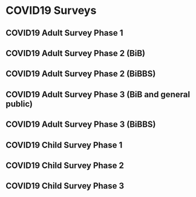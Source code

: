 # COVID19 Surveys

## COVID19 Adult  Survey Phase 1

## COVID19 Adult Survey Phase 2 (BiB)

## COVID19 Adult Survey Phase 2 (BiBBS)

## COVID19 Adult Survey Phase 3 (BiB and general public)

## COVID19 Adult Survey Phase 3 (BiBBS)

## COVID19 Child Survey Phase 1

## COVID19 Child Survey Phase 2

## COVID19 Child Survey Phase 3


